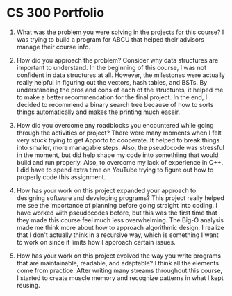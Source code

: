 # CS 300 Portfolio
1. What was the problem you were solving in the projects for this course?
   I was trying to build a program for ABCU that helped their advisors manage their course info. 

2. How did you approach the problem? Consider why data structures are important to understand.
   In the beginning of this course, I was not confident in data structures at all. However, the milestones were actually really helpful in figuring out the vectors, hash tables, and BSTs. By understanding the pros and cons of each of the structures,    it helped me to make a better recommendation for the final project. In the end, I decided to recommend a binary search tree because of how to sorts things automatically and makes the printing much easeir. 

3. How did you overcome any roadblocks you encountered while going through the activities or project?
   There were many moments when I felt very stuck trying to get Apporto to cooperate. It helped to break things into smaller, more managable steps. Also, the pseudocode was stressful in the moment, but did help shape my code into somethiing that        would build and run properly. Also, to overcome my lack of experience in C++, I did have to spend extra time on YouTube trying to figure out how to properly code this assignment. 

4. How has your work on this project expanded your approach to designing software and developing programs?
   This project really helped me see the importance of planning before going straight into coding. I have worked with pseudocodes before, but this was the first time that they made this course feel much less overwhelming. The Big-O analysis made me     think more about how to approach algorithmic design. I realize that I don't actually think in a recursive way, which is something I want to work on since it limits how I approach certain issues. 

5. How has your work on this project evolved the way you write programs that are maintainable, readable, and adaptable?
   I think all the elements come from practice. After writing many streams throughout this course, I started to create muscle memory and recognize patterns in what I kept reusing.
